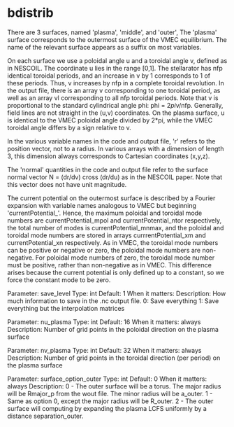 # bdistrib

There are 3 surfaces, named 'plasma', 'middle', and 'outer',
The 'plasma' surface corresponds to the outermost surface of the VMEC equilibrium.
The name of the relevant surface appears as a suffix on most variables.

On each surface we use a poloidal angle u and a toroidal angle v, defined as in NESCOIL.
The coordinate u lies in the range [0,1]. The stellarator has nfp identical toroidal periods,
and an increase in v by 1 corresponds to 1 of these periods. Thus, v increases by nfp
in a complete toroidal revolution. In the output file, there is an array v corresponding
to one toroidal period, as well as an array vl corresponding to all nfp toroidal periods.
Note that v is proportional to the standard cylindrical angle phi: phi = 2*pi*v/nfp.
Generally, field lines are not straight in the (u,v) coordinates.  On the plasma surface,
u is identical to the VMEC poloidal angle divided by 2*pi, while the VMEC toroidal angle
differs by a sign relative to v.

In the various variable names in the code and output file, 'r' refers to the position
vector, not to a radius.  In various arrays with a dimension of length 3, this dimension
always corresponds to Cartesian coordinates (x,y,z).

The 'normal' quantities in the code and output file refer to the surface normal vector
N = (dr/dv) cross (dr/du) as in the NESCOIL paper. Note that this vector does not have unit magnitude.

The current potential on the outermost surface is described by a Fourier expansion with
variable names analogous to VMEC but beginning 'currentPotential_'. Hence, the maximum
poloidal and toroidal mode numbers are currentPotential_mpol and currentPotential_ntor respectively,
the total number of modes is currentPotential_mnmax, and the poloidal and toroidal mode
numbers are stored in arrays currrentPotential_xm and currentPotential_xn respectively.
As in VMEC, the toroidal mode numbers can be positive or negative or zero, the poloidal mode
numbers are non-negative.  For poloidal mode numbers of zero, the toroidal mode number
must be positive, rather than non-negative as in VMEC. This difference arises because
the current potential is only defined up to a constant, so we force the constant mode to be zero.


Parameter: save_level
Type: int
Default: 1
When it matters:
Description: How much information to save in the .nc output file.
  0: Save everything
  1: Save everything but the interpolation matrices

Parameter: nu_plasma
Type: int
Default: 16
When it matters: always
Description: Number of grid points in the poloidal direction on the plasma surface

Parameter: nv_plasma
Type: int
Default: 32
When it matters: always
Description: Number of grid points in the toroidal direction (per period) on the plasma surface

Parameter: surface_option_outer
Type: int
Default: 0
When it matters: always
Description:
 0 - The outer surface will be a torus. The major radius will be Rmajor_p from the wout file.
     The minor radius will be a_outer.
 1 - Same as option 0, except the major radius will be R_outer.
 2 - The outer surface will computing by expanding the plasma LCFS uniformly by a distance separation_outer.



